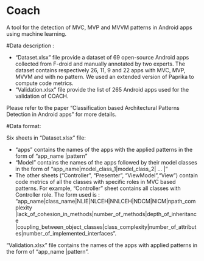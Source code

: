 # Coach
A tool for the detection of MVC, MVP and MVVM patterns in Android apps using machine learning.

#Data description :

- “Dataset.xlsx” file provide a dataset of 69 open-source Android apps collected from F-droid and manually annotated by two experts. The dataset contains respectively 26, 11, 9 and 22 apps with MVC, MVP, MVVM and with no pattern. We used an extended version of Paprika to compute code metrics. 
- “Validation.xlsx” file provide the list of 265 Android apps used for the validation of COACH. 

Please refer to the paper “Classification based Architectural Patterns Detection in Android apps” for more details.

#Data format:

Six sheets in “Dataset.xlsx” file: 
- “apps” contains the names of the apps with the applied patterns in the form of “app_name |pattern”
- “Model” contains the names of the apps followed by their model classes in the form of “app_name|model_class_1|model_class_2| … |”
- The other sheets (“Controller”, “Presenter”, “ViewModel”,“View”) contain code metrics of all the classes with specific roles in MVC based patterns. For example, “Controller” sheet contains all classes with Controller role. The form used is : “app_name|class_name|NLIE|NLCEH|NNLCEH|NDCM|NICM|npath_complexity
|lack_of_cohesion_in_methods|number_of_methods|depth_of_inheritance
|coupling_between_object_classes|class_complexity|number_of_attributes|number_of_implemented_interfaces”. 

“Validation.xlsx” file contains the names of the apps with applied patterns in the form of “app_name |pattern”.
